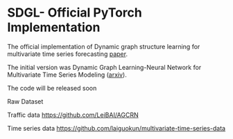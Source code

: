 # SDGL- Official PyTorch Implementation
The official implementation of Dynamic graph structure learning for multivariate time series forecasting [paper](https://www.sciencedirect.com/science/article/abs/pii/S0031320323001243).  

The initial version was Dynamic Graph Learning-Neural Network for Multivariate Time Series Modeling ([arxiv](https://arxiv.org/abs/2112.03273)).

The code will be released soon

Raw Dataset

Traffic data  https://github.com/LeiBAI/AGCRN

Time series data https://github.com/laiguokun/multivariate-time-series-data

